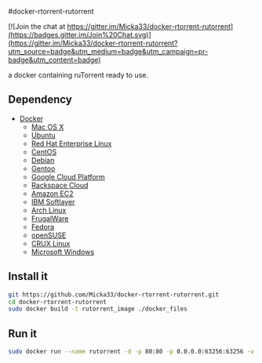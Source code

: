 #docker-rtorrent-rutorrent

[![Join the chat at https://gitter.im/Micka33/docker-rtorrent-rutorrent](https://badges.gitter.im/Join%20Chat.svg)](https://gitter.im/Micka33/docker-rtorrent-rutorrent?utm_source=badge&utm_medium=badge&utm_campaign=pr-badge&utm_content=badge)

a docker containing ruTorrent ready to use.

## Dependency

- [Docker](https://www.docker.com/)  
  - [Mac OS X](https://docs.docker.com/installation/mac/)  
  - [Ubuntu](https://docs.docker.com/installation/ubuntulinux/)  
  - [Red Hat Enterprise Linux](https://docs.docker.com/installation/rhel/)
  - [CentOS](https://docs.docker.com/installation/centos/)
  - [Debian](https://docs.docker.com/installation/debian/)
  - [Gentoo](https://docs.docker.com/installation/gentoolinux/)
  - [Google Cloud Platform](https://docs.docker.com/installation/google/)
  - [Rackspace Cloud](https://docs.docker.com/installation/rackspace/)
  - [Amazon EC2](https://docs.docker.com/installation/amazon/)
  - [IBM Softlayer](https://docs.docker.com/installation/softlayer/)
  - [Arch Linux](https://docs.docker.com/installation/archlinux/)
  - [FrugalWare](https://docs.docker.com/installation/frugalware/)
  - [Fedora](https://docs.docker.com/installation/fedora/)
  - [openSUSE](https://docs.docker.com/installation/openSUSE/)
  - [CRUX Linux](https://docs.docker.com/installation/cruxlinux/)
  - [Microsoft Windows](https://docs.docker.com/installation/windows/)


## Install it

```bash
git https://github.com/Micka33/docker-rtorrent-rutorrent.git
cd docker-rtorrent-rutorrent
sudo docker build -t rutorrent_image ./docker_files
```

## Run it

```bash
sudo docker run --name rutorrent -d -p 80:80 -p 0.0.0.0:63256:63256 -v `pwd`/mounted:/root/mounted rutorrent_image
```
